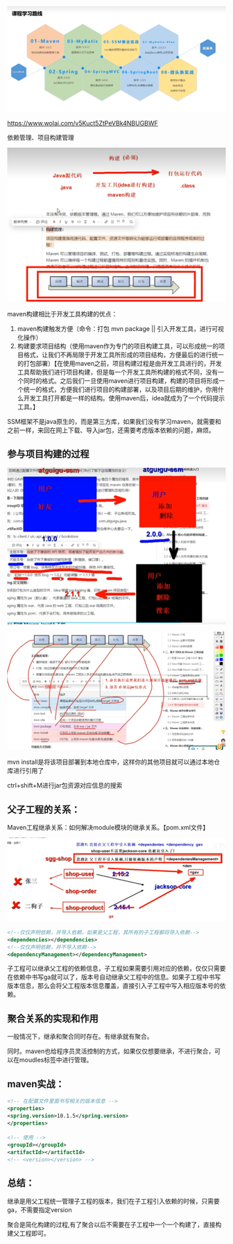 ![img](maven学习笔记image/17028073832895.png)

https://www.wolai.com/v5Kuct5ZtPeVBk4NBUGBWF

依赖管理、项目构建管理

![img](maven学习笔记image/17028073832881.png)

maven构建相比于开发工具构建的优点：

1. maven构建触发方便（命令：打包 mvn package || 引入开发工具，进行可视化操作）
2. 构建要求项目结构（使用maven作为专门的项目构建工具，可以形成统一的项目格式，让我们不再局限于开发工具所形成的项目结构，方便最后的进行统一的打包部署）【在使用maven之前，项目构建过程是由开发工具进行的，开发工具帮助我们进行项目构建，但是每一个开发工具所构建的格式不同，没有一个同时的格式。之后我们一旦使用maven进行项目构建，构建的项目将形成一个统一的格式，方便我们进行项目的构建部署，以及项目后期的维护，你用什么开发工具打开都是一样的结构。使用maven后，idea就成为了一个代码提示工具。】

SSM框架不是java原生的，而是第三方库，如果我们没有学习maven，就需要和之前一样，来回在网上下载、导入jar包，还需要考虑版本依赖的问题，麻烦。

## 参与项目构建的过程

![img](maven学习笔记image/17028073832882.png)

![img](maven学习笔记image/17028073832893.png)

mvn install是将该项目部署到本地仓库中，这样你的其他项目就可以通过本地仓库进行引用了

ctrl+shift+M进行jar包资源对应信息的搜索

## 父子工程的关系：

Maven工程继承关系：如何解决module模块的继承关系。【pom.xml文件】

![img](maven学习笔记image/17028073832894.png)

```XML
<!--仅仅声明依赖，并导入依赖，如果是父工程，其所有的子工程都将导入依赖-->
<dependencies></dependencies>
<!--仅仅声明依赖，并不导入依赖-->
<dependencyManagement></dependencyManagement>
```

子工程可以继承父工程的依赖信息，子工程如果需要引用对应的依赖，仅仅只需要在依赖中书写ga就可以了，版本号自动继承父工程中的信息。如果子工程中书写版本信息，那么会将父工程版本信息覆盖，直接引入子工程中写入相应版本号的依赖。

## 聚合关系的实现和作用

一般情况下，继承和聚合同时存在。有继承就有聚合。

同时。maven也给程序员灵活控制的方式，如果仅仅想要继承，不进行聚合，可以在moudles标签中进行管理。

## maven实战：

```XML
<!-- 在配置文件里面书写相关的版本信息 -->
<properties>
<spring.version>10.1.5</spring.version>
</properties>

<!-- 使用 -->
<groupId></groupId>
<artifactId></artifactId>
<!-- <version></version> -->
```

## 总结：

继承是用父工程统一管理子工程的版本，我们在子工程引入依赖的时候，只需要ga，不需要指定version

聚合是简化构建的过程,有了聚合以后不需要在子工程中一个一个构建了，直接构建父工程即可。